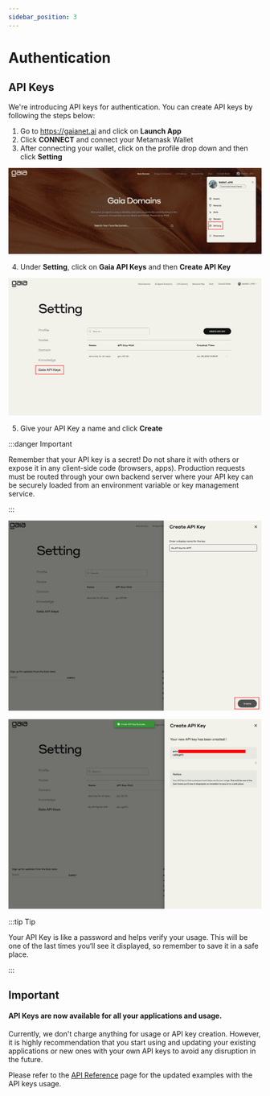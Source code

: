 ```yaml
---
sidebar_position: 3
---
```


# Authentication

## API Keys

We're introducing API keys for authentication. You can create API keys by following the steps below:

1. Go to https://gaianet.ai and click on **Launch App**
2. Click **CONNECT** and connect your Metamask Wallet
3. After connecting your wallet, click on the profile drop down and then click **Setting**
   
![](settings-for-api.png)

4. Under **Setting**, click on **Gaia API Keys** and then **Create API Key**
   
![](settings-for-api-keys.png)

5. Give your API Key a name and click **Create**

:::danger Important

Remember that your API key is a secret! Do not share it with others or expose it in any client-side code (browsers, apps). Production requests must be routed through your own backend server where your API key can be securely loaded from an environment variable or key management service.

:::

![](create-api-key.png)

![](api-key-created.png)

:::tip Tip

Your API Key is like a password and helps verify your usage. This will be one of the last times you‘ll see it displayed, so remember to save it in a safe place.

:::

## Important

#### API Keys are now available for all your applications and usage.

Currently, we don't charge anything for usage or API key creation. However, it is highly recommendation that you start using and updating your existing applications or new ones with your own API keys to avoid any disruption in the future.

Please refer to the [API Reference](./api-reference) page for the updated examples with the API keys usage.